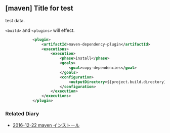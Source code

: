 ## [maven] Title for test

test data.

`<build>` and `<plugins>` will effect.

```xml
			<plugin>
				<artifactId>maven-dependency-plugin</artifactId>
				<executions>
					<execution>
						<phase>install</phase>
						<goals>
							<goal>copy-dependencies</goal>
						</goals>
						<configuration>
							<outputDirectory>${project.build.directory}/lib</outputDirectory>
						</configuration>
					</execution>
				</executions>
			</plugin>
```



### Related Diary


* [2016-12-22 maven インストール](https://igapyon.github.io/diary/2016/ig161222.html)
